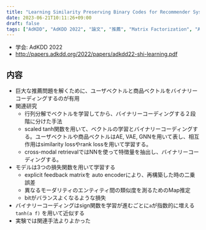 ```yaml
---
title: "Learning Similarity Preserving Binary Codes for Recommender Systems"
date: 2023-06-21T10:11:26+09:00
draft: false
tags: ["AdKDD", "AdKDD 2022", "論文", "推薦", "Matrix Factorization", "Auto Encoder", "Binary Code"]
---
```



- 学会: AdKDD 2022
- http://papers.adkdd.org/2022/papers/adkdd22-shi-learning.pdf

## 内容

- 巨大な推薦問題を解くために、ユーザベクトルと商品ベクトルをバイナリーコーディングするのが有用
- 関連研究
  - 行列分解でベクトルを学習してから、バイナリーコーディングする２段階に分けた手法
  - scaled tanh関数を用いて、ベクトルの学習とバイナリーコーディングする。ユーザベクトルや商品ベクトルはAE, VAE, GNNを用いて表し、相互作用はsimilarity lossやrank lossを用いて学習する。
  - cross-modal retrievalではNNを使って特徴量を抽出し、バイナリーコーディングする。
- モデルは3つの損失関数を用いて学習する
  - explicit feedback matrixを auto encoderにより、再構築した時の二乗誤差
  - 異なるモーダリティのエンティティ間の類似度を測るためのMap推定
  - bitがバランスよくなるような損失
- バイナリーコーディングはsign関数を学習が進むごとに`a`が指数的に増える `tanh(a f)` を用いて近似する
- 実験では関連手法よりよかった
